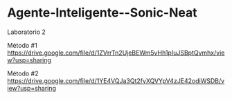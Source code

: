 # Agente-Inteligente--Sonic-Neat
Laboratorio 2

Método #1
https://drive.google.com/file/d/1ZVrrTn2UjeBEWm5vHh1pIuJSBptQvmhx/view?usp=sharing

Método #2
https://drive.google.com/file/d/1YE4VQJa3Qt2fyXQVYpV4zJE42odiWSDB/view?usp=sharing
